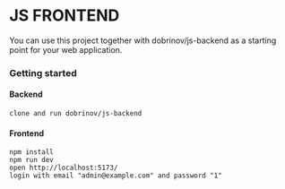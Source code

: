 # JS FRONTEND

You can use this project together with dobrinov/js-backend as a starting point for your web application.

### Getting started

#### Backend
```
clone and run dobrinov/js-backend
```

#### Frontend
```
npm install
npm run dev
open http://localhost:5173/
login with email "admin@example.com" and password "1"
```
